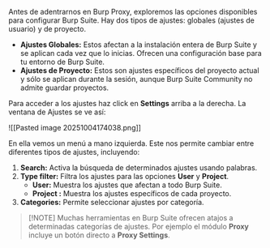 Antes de adentrarnos en Burp Proxy, exploremos las opciones disponibles para configurar Burp Suite. Hay dos tipos de ajustes: globales (ajustes de usuario) y de proyecto.

- **Ajustes Globales:** Estos afectan a la instalación entera de Burp Suite y se aplican cada vez que lo inicias. Ofrecen una configuración base para tu entorno de Burp Suite.
- **Ajustes de Proyecto:** Estos son ajustes específicos del proyecto actual y sólo se aplican durante la sesión, aunque Burp Suite Community no admite guardar proyectos.

Para acceder a los ajustes haz click en **Settings** arriba a la derecha. La ventana de Ajustes se ve así:

![[Pasted image 20251004174038.png]]

En ella vemos un menú a mano izquierda. Este nos permite cambiar entre diferentes tipos de ajustes, incluyendo:

1. **Search:** Activa la búsqueda de determinados ajustes usando palabras.
2. **Type filter:** Filtra los ajustes para las opciones **User** y **Project**.
	- **User:**  Muestra los ajustes que afectan a todo Burp Suite.
	- **Project :** Muestra los ajustes específicos de cada proyecto.
3. **Categories:** Permite seleccionar ajustes por categoría.

>[!NOTE] Muchas herramientas en Burp Suite ofrecen atajos a determinadas categorías de ajustes. Por ejemplo el módulo **Proxy** incluye un botón directo a **Proxy Settings**.

